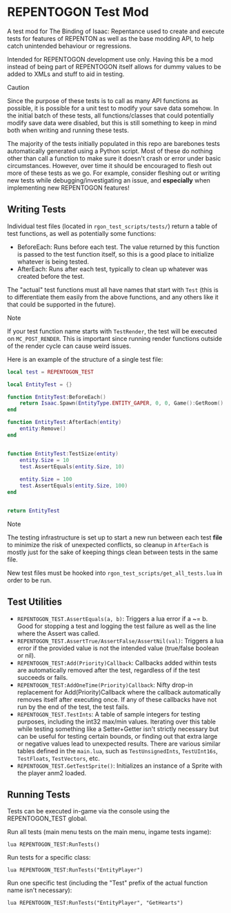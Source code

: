# REPENTOGON Test Mod
A test mod for The Binding of Isaac: Repentance used to create and execute tests for features of REPENTON as well as the base modding API, to help catch unintended behaviour or regressions.

Intended for REPENTOGON development use only. Having this be a mod instead of being part of REPENTOGON itself allows for dummy values to be added to XMLs and stuff to aid in testing.

> [!CAUTION]
> Since the purpose of these tests is to call as many API functions as possible, it is possible for a unit test to modify your save data somehow. In the initial batch of these tests, all functions/classes that could potentially modify save data were disabled, but this is still something to keep in mind both when writing and running these tests.

The majority of the tests initially populated in this repo are barebones tests automatically generated using a Python script. Most of these do nothing other than call a function to make sure it doesn't crash or error under basic circumstances. However, over time it should be encouraged to flesh out more of these tests as we go. For example, consider fleshing out or writing new tests while debugging/investigating an issue, and **especially** when implementing new REPENTOGON features!

## Writing Tests

Individual test files (located in `rgon_test_scripts/tests/`) return a table of test functions, as well as potentially some functions:

- BeforeEach: Runs before each test. The value returned by this function is passed to the test function itself, so this is a good place to initialize whatever is being tested.
- AfterEach: Runs after each test, typically to clean up whatever was created before the test.

The "actual" test functions must all have names that start with `Test` (this is to differentiate them easily from the above functions, and any others like it that could be supported in the future).

> [!NOTE]
> If your test function name starts with `TestRender`, the test will be executed on `MC_POST_RENDER`. This is important since running render functions outside of the render cycle can cause weird issues.

Here is an example of the structure of a single test file:

```lua
local test = REPENTOGON_TEST

local EntityTest = {}

function EntityTest:BeforeEach()
	return Isaac.Spawn(EntityType.ENTITY_GAPER, 0, 0, Game():GetRoom():GetCenterPos(), Vector.Zero, nil)
end

function EntityTest:AfterEach(entity)
	entity:Remove()
end


function EntityTest:TestSize(entity)
	entity.Size = 10
	test.AssertEquals(entity.Size, 10)
	
	entity.Size = 100
	test.AssertEquals(entity.Size, 100)
end


return EntityTest
```

> [!NOTE]
> The testing infrastructure is set up to start a new run between each test **file** to minimize the risk of unexpected conflicts, so cleanup in `AfterEach` is mostly just for the sake of keeping things clean between tests in the same file.

New test files must be hooked into `rgon_test_scripts/get_all_tests.lua` in order to be run. 

## Test Utilities

- `REPENTOGON_TEST.AssertEquals(a, b)`: Triggers a lua error if a ~= b. Good for stopping a test and logging the test failure as well as the line where the Assert was called. 
- `REPENTOGON_TEST.AssertTrue/AssertFalse/AssertNil(val)`: Triggers a lua error if the provided value is not the intended value (true/false boolean or nil).
- `REPENTOGON_TEST:Add(Priority)Callback`: Callbacks added within tests are automatically removed after the test, regardless of if the test succeeds or fails.
- `REPENTOGON_TEST:AddOneTime(Priority)Callback`: Nifty drop-in replacement for Add(Priority)Callback where the callback automatically removes itself after executing once. If any of these callbacks have not run by the end of the test, the test fails.
- `REPENTOGON_TEST.TestInts`: A table of sample integers for testing purposes, including the int32 max/min values. Iterating over this table while testing something like a Setter+Getter isn't strictly necessary but can be useful for testing certain bounds, or finding out that extra large or negative values lead to unexpected results. There are various similar tables defined in the `main.lua`, such as `TestUnsignedInts`, `TestUInt16s`, `TestFloats`, `TestVectors`, etc.
- `REPENTOGON_TEST.GetTestSprite()`: Initializes an instance of a Sprite with the player anm2 loaded.

## Running Tests

Tests can be executed in-game via the console using the REPENTOGON_TEST global.

Run all tests (main menu tests on the main menu, ingame tests ingame):
```
lua REPENTOGON_TEST:RunTests()
```

Run tests for a specific class:
```
lua REPENTOGON_TEST:RunTests("EntityPlayer")
```

Run one specific test (including the "Test" prefix of the actual function name isn't necessary):
```
lua REPENTOGON_TEST:RunTests("EntityPlayer", "GetHearts")
```
